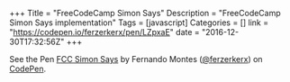 +++
Title = "FreeCodeCamp Simon Says"
Description = "FreeCodeCamp Simon Says implementation"
Tags = [javascript]
Categories = []
link = "https://codepen.io/ferzerkerx/pen/LZpxaE"
date = "2016-12-30T17:32:56Z"
+++

<p data-height="560" data-theme-id="0" data-slug-hash="LZpxaE" data-default-tab="js,result" data-user="ferzerkerx" data-embed-version="2" data-pen-title="FCC Simon Says" class="codepen">See the Pen <a href="http://codepen.io/ferzerkerx/pen/LZpxaE/">FCC Simon Says</a> by Fernando Montes (<a href="http://codepen.io/ferzerkerx">@ferzerkerx</a>) on <a href="http://codepen.io">CodePen</a>.</p>
<script async src="https://production-assets.codepen.io/assets/embed/ei.js"></script>